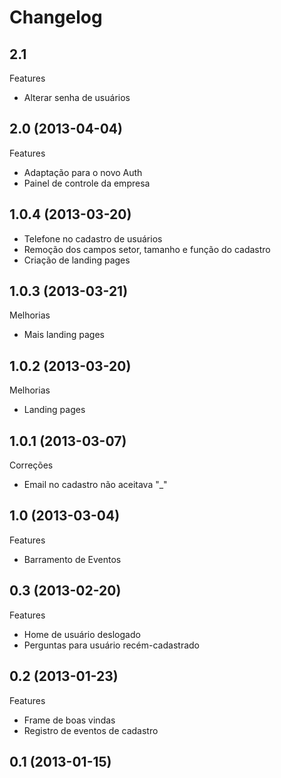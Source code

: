 Changelog
=========

## 2.1

Features
- Alterar senha de usuários

## 2.0 (2013-04-04)

Features
- Adaptação para o novo Auth
- Painel de controle da empresa

## 1.0.4 (2013-03-20)
- Telefone no cadastro de usuários
- Remoção dos campos setor, tamanho e função do cadastro
- Criação de landing pages

## 1.0.3 (2013-03-21)

Melhorias
- Mais landing pages

## 1.0.2 (2013-03-20)

Melhorias
- Landing pages

## 1.0.1 (2013-03-07)

Correções
- Email no cadastro não aceitava "_"

## 1.0 (2013-03-04)

Features
- Barramento de Eventos

## 0.3 (2013-02-20)

Features
- Home de usuário deslogado
- Perguntas para usuário recém-cadastrado

## 0.2 (2013-01-23)

Features
- Frame de boas vindas
- Registro de eventos de cadastro

## 0.1 (2013-01-15)
